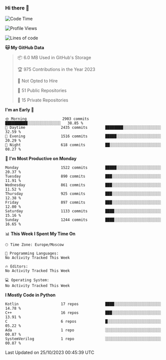 ### Hi there 👋

<!--
**SemenMartynov/SemenMartynov** is a ✨ _special_ ✨ repository because its `README.md` (this file) appears on your GitHub profile.

Here are some ideas to get you started:

- 🔭 I’m currently working on ...
- 🌱 I’m currently learning ...
- 👯 I’m looking to collaborate on ...
- 🤔 I’m looking for help with ...
- 💬 Ask me about ...
- 📫 How to reach me: ...
- 😄 Pronouns: ...
- ⚡ Fun fact: ...
-->

<!--START_SECTION:waka-->
![Code Time](http://img.shields.io/badge/Code%20Time-0%20secs-blue)

![Profile Views](http://img.shields.io/badge/Profile%20Views-5-blue)

![Lines of code](https://img.shields.io/badge/From%20Hello%20World%20I%27ve%20Written-6.8%20million%20lines%20of%20code-blue)

**🐱 My GitHub Data** 

> 📦 6.0 MB Used in GitHub's Storage 
 > 
> 🏆 975 Contributions in the Year 2023
 > 
> 🚫 Not Opted to Hire
 > 
> 📜 51 Public Repositories 
 > 
> 🔑 15 Private Repositories 
 > 
**I'm an Early 🐤** 

```text
🌞 Morning                2903 commits        ██████████░░░░░░░░░░░░░░░   38.85 % 
🌆 Daytime                2435 commits        ████████░░░░░░░░░░░░░░░░░   32.59 % 
🌃 Evening                1516 commits        █████░░░░░░░░░░░░░░░░░░░░   20.29 % 
🌙 Night                  618 commits         ██░░░░░░░░░░░░░░░░░░░░░░░   08.27 % 
```
📅 **I'm Most Productive on Monday** 

```text
Monday                   1522 commits        █████░░░░░░░░░░░░░░░░░░░░   20.37 % 
Tuesday                  890 commits         ███░░░░░░░░░░░░░░░░░░░░░░   11.91 % 
Wednesday                861 commits         ███░░░░░░░░░░░░░░░░░░░░░░   11.52 % 
Thursday                 925 commits         ███░░░░░░░░░░░░░░░░░░░░░░   12.38 % 
Friday                   897 commits         ███░░░░░░░░░░░░░░░░░░░░░░   12.00 % 
Saturday                 1133 commits        ████░░░░░░░░░░░░░░░░░░░░░   15.16 % 
Sunday                   1244 commits        ████░░░░░░░░░░░░░░░░░░░░░   16.65 % 
```


📊 **This Week I Spent My Time On** 

```text
🕑︎ Time Zone: Europe/Moscow

💬 Programming Languages: 
No Activity Tracked This Week

🔥 Editors: 
No Activity Tracked This Week

💻 Operating System: 
No Activity Tracked This Week
```

**I Mostly Code in Python** 

```text
Kotlin                   17 repos            ████░░░░░░░░░░░░░░░░░░░░░   14.78 % 
C++                      16 repos            ███░░░░░░░░░░░░░░░░░░░░░░   13.91 % 
C                        6 repos             █░░░░░░░░░░░░░░░░░░░░░░░░   05.22 % 
Ada                      1 repo              ░░░░░░░░░░░░░░░░░░░░░░░░░   00.87 % 
SystemVerilog            1 repo              ░░░░░░░░░░░░░░░░░░░░░░░░░   00.87 % 
```




 Last Updated on 25/10/2023 00:45:39 UTC
<!--END_SECTION:waka-->